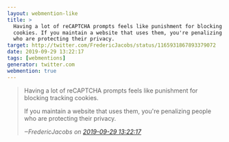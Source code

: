 ```yaml
---
layout: webmention-like
title: >
  Having a lot of reCAPTCHA prompts feels like punishment for blocking tracking
  cookies. If you maintain a website that uses them, you're penalizing people
  who are protecting their privacy.
target: http://twitter.com/FredericJacobs/status/1165931867893379072
date: 2019-09-29 13:22:17
tags: [webmentions]
generator: twitter.com
webmention: true
---
```


<blockquote class="external-citation">
  <p>
    Having a lot of reCAPTCHA prompts feels like punishment for blocking tracking cookies.
  </p><p>
If you maintain a website that uses them, you're penalizing people who are protecting their privacy.
  </p>
  <cite>‒<span class="p-author p-name">FredericJacobs</span>
    on
    <a href="http://twitter.com/FredericJacobs/status/1165931867893379072" rel="external nofollow">2019-09-29 13:22:17</a>
  </cite>
</blockquote>
